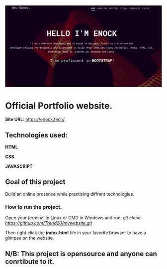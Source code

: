 ![](ReadmeImage/enock.png)
# Official Portfolio website.
**Site URL**: https://enock.tech/

## Technologies used:
**HTML**

**CSS**

**JAVASCRIPT**

## Goal of this project
   Build an online presence while practising diffrent technologies.

### How to run the project.
  
  Open your terminal in Linux or CMD in Windows and run: *git clone https://github.com/Trend20/mywebsite.git*

  Then right click the **index.html** file in your favorite browser to have a glimpse on the website. 


## N/B: This project is opensource and anyone can conrtibute to it.